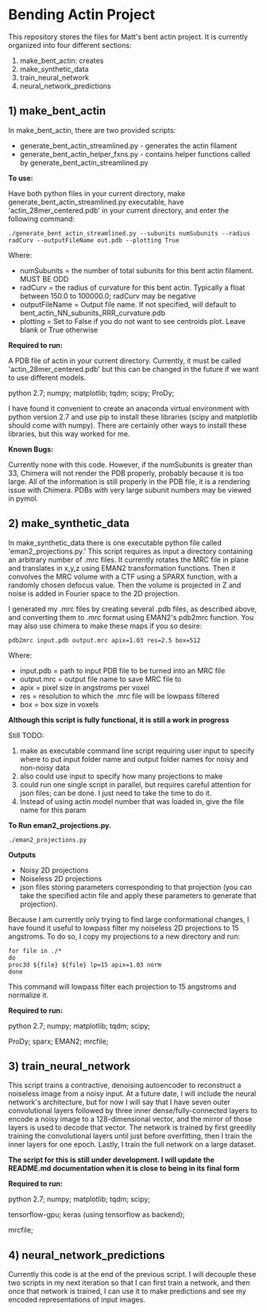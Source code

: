 # Bending Actin Project
This repository stores the files for Matt's bent actin project. It is currently
organized into four different sections:
1) make\_bent\_actin: creates 
2) make\_synthetic\_data
3) train\_neural\_network
4) neural\_network\_predictions

## 1) make_bent_actin
In make\_bent\_actin, there are two provided scripts:
- generate\_bent\_actin\_streamlined.py - generates the actin filament
- generate\_bent\_actin\_helper\_fxns.py - contains helper functions called
by generate\_bent\_actin\_streamlined.py

**To use:**

Have both python files in your current directory, make generate\_bent\_actin\_streamlined.py 
executable, have 'actin\_28mer\_centered.pdb' in your current directory, and 
enter the following command:
```
./generate_bent_actin_streamlined.py --subunits numSubunits --radius radCurv --outputFileName out.pdb --plotting True
```
Where:
- numSubunits = the number of total subunits for this bent actin filament. MUST BE ODD
- radCurv = the radius of curvature for this bent actin. Typically a float between 150.0 to 100000.0; radCurv may be negative
- outputFileName = Output file name. If not specified, will default to bent_actin_NN_subunits_RRR_curvature.pdb
- plotting = Set to False if you do not want to see centroids plot. Leave blank or True otherwise
 
**Required to run:**

A PDB file of actin in your current directory. Currently, it must be called 'actin\_28mer\_centered.pdb' 
but this can be changed in the future if we want to use different models.

python 2.7;
numpy;
matplotlib;
tqdm;
scipy;
ProDy;

I have found it convenient to create an anaconda virtual environment with python version 2.7 and 
use pip to install these libraries (scipy and matplotlib should come with numpy). 
There are certainly other ways to install these libraries, but this way worked for me.

**Known Bugs:**

Currently none with this code. However, if the numSubunits is greater than 33, 
Chimera will not render the PDB properly, probably because it is too large. All 
of the information is still properly in the PDB file, it is a rendering issue 
with Chimera. PDBs with very large subunit numbers may be viewed in pymol.

## 2) make_synthetic_data
In make\_synthetic\_data there is one executable python file called 'eman2\_projections.py.'
This script requires as input a directory containing an arbitrary number of .mrc files.
It currently rotates the MRC file in plane and translates in x,y,z using EMAN2 
transformation functions. Then it convolves the MRC volume with a CTF using a SPARX 
function, with a randomly chosen defocus value. Then the volume is projected in Z
and noise is added in Fourier space to the 2D projection. 

I generated my .mrc files by creating several .pdb files, as described above, and 
converting them to .mrc format using EMAN2's pdb2mrc function. You may also use 
chimera to make these maps if you so desire:
```
pdb2mrc input.pdb output.mrc apix=1.03 res=2.5 box=512 
```
Where:
- input.pdb = path to input PDB file to be turned into an MRC file
- output.mrc = output file name to save MRC file to
- apix = pixel size in angstroms per voxel
- res = resolution to which the .mrc file will be lowpass filtered
- box = box size in voxels

**Although this script is fully functional, it is still a work in progress**

Still TODO: 
1) make as executable command line script requiring user input to specify where to put
input folder name and output folder names for noisy and non-noisy data
2) also could use input to specify how many projections to make
3) could run one single script in parallel, but requires careful attention for json files;
can be done. I just need to take the time to do it.
4) Instead of using actin model number that was loaded in, give the file name for this param

**To Run eman2_projections.py.**
```
./eman2_projections.py
```
**Outputs**
- Noisy 2D projections
- Noiseless 2D projections
- json files storing parameters corresponding to that projection (you can take 
the specified actin file and apply these parameters to generate that projection).

Because I am currently only trying to find large conformational changes, I have 
found it useful to lowpass filter my noiseless 2D projections to 15 angstroms.
To do so, I copy my projections to a new directory and run:
```
for file in ./*
do
proc3d ${file} ${file} lp=15 apix=1.03 norm
done
```
This command will lowpass filter each projection to 15 angstroms and normalize it.

**Required to run:**

python 2.7;
numpy;
matplotlib;
tqdm;
scipy;

ProDy;
sparx;
EMAN2;
mrcfile;

## 3) train_neural_network
This script trains a contractive, denoising autoencoder to reconstruct a noiseless
image from a noisy input. At a future date, I will include the neural network's 
architecture, but for now I will say that I have seven outer convolutional layers
followed by three inner dense/fully-connected layers to encode a noisy image 
to a 128-dimensional vector, and the mirror of those layers is used to decode that
vector. 
The network is trained by first greedily training the convolutional layers until 
just before overfitting, then I train the inner layers for one epoch. Lastly, I 
train the full network on a large dataset.

**The script for this is still under development. I will update the README.md documentation when it is close to being in its final form**

**Required to run:**

python 2.7;
numpy;
matplotlib;
tqdm;
scipy;

tensorflow-gpu;
keras (using tensorflow as backend);

mrcfile;

## 4) neural_network_predictions
Currently this code is at the end of the previous script. I will decouple these 
two scripts in my next iteration so that I can first train a network, and then 
once that network is trained, I can use it to make predictions and see my encoded 
representations of input images. 





